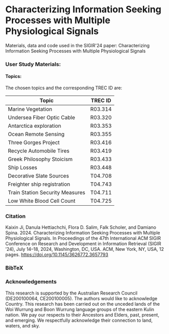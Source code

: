 # Characterizing Information Seeking Processes with Multiple Physiological Signals

Materials, data and code used in the SIGIR'24 paper: Characterizing Information Seeking Processes with Multiple Physiological Signals


### User Study Materials:

#### Topics:
The chosen topics and the corresponding TREC ID are:

|Topic|TREC ID|
| --- | --- |
|Marine Vegetation|R03.314|
|Undersea Fiber Optic Cable|R03.320|
|Antarctica exploration|R03.353|
|Ocean Remote Sensing|R03.355|
|Three Gorges Project|R03.416|
|Recycle Automobile Tires|R03.419|
|Greek Philosophy Stoicism|R03.433|
|Ship Losses|R03.448|
|Decorative Slate Sources|T04.708|
|Freighter ship registration|T04.743|
|Train Station Security Measures|T04.711|
|Low White Blood Cell Count|T04.725|

### Citation
Kaixin Ji, Danula Hettiachchi, Flora D. Salim, Falk Scholer, and Damiano Spina. 2024. Characterizing Information Seeking Processes with Multiple Physiological Signals. In Proceedings of the 47th International ACM SIGIR Conference on Research and Development in Information Retrieval (SIGIR ’24), July 14–18, 2024, Washington, DC, USA. ACM, New York, NY, USA, 12 pages. https://doi.org/10.1145/3626772.3657793

### BibTeX


### Acknowledgements
This research is supported by the Australian Research Council (DE200100064, CE200100005). The authors would like to acknowledge Country. This research has been carried out on the unceded lands of the Woi Wurrung and Boon Wurrung language groups of the eastern Kulin nation. We pay our respects to their Ancestors and Elders, past, present, and emerging. We respectfully acknowledge their connection to land, waters, and sky.
